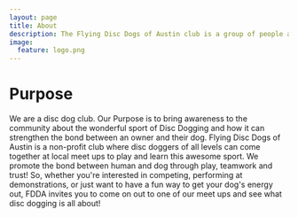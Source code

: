 ```yaml
---
layout: page
title: About
description: The Flying Disc Dogs of Austin club is a group of people and their dogs who meet to play games with flying discs and who compete in disc dog competitions.
image:
  feature: logo.png
---
```

# Purpose

We are a disc dog club. Our Purpose is to bring awareness to the community about the wonderful sport of Disc Dogging and how it can strengthen the bond between an owner and their dog. Flying Disc Dogs of Austin is a non-profit club where disc doggers of all levels can come together at local meet ups to play and learn this awesome sport. We promote the bond between human and dog through play, teamwork and trust! So, whether you're interested in competing, performing at demonstrations, or just want to have a fun way to get your dog's energy out, FDDA invites you to come on out to one of our meet ups and see what disc dogging is all about!
